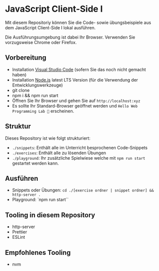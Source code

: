 # JavaScript Client-Side I

Mit diesem Repositoriy können Sie die Code- sowie übungsbeispiele aus dem JavaScript Client-Side I lokal ausführen.

Die Ausführungsumgebung ist dabei Ihr Browser. Verwenden Sie vorzugsweise Chrome oder Firefox.

## Vorbereitung
* Installation [Visual Studio Code](https://code.visualstudio.com/download) (sofern Sie das noch nicht gemacht haben)
* Installation [Node.js](https://nodejs.org/) latest LTS Version (für die Verwendung der Entwicklungswerkzeuge)
* git clone
* npm i && npm run start
* Öffnen Sie Ihr Browser und gehen Sie auf `http://localhost:xyz`
* Es sollte Ihr Standard-Browser geöffnet werden und `Hello Web Programming Lab 🤙` erscheinen.

## Struktur

Dieses Repository ist wie folgt strukturiert:
* `./snippets`: Enthält alle im Unterricht besprochenen Code-Snippets
* `./exercises`: Enthält alle zu lösenden Übungen
* `./playground`: Ihr zusätzliche Spielwiese welche mit `npm run start` gestartet werden kann.

## Ausführen
* Snippets oder Übungen: `cd ./[exercise ordner | snippet ordner] && http-server .`
* Playground: `npm run start``

## Tooling in diesem Repository
* http-server
* Prettier
* ESLint

## Empfohlenes Tooling
* nvm
